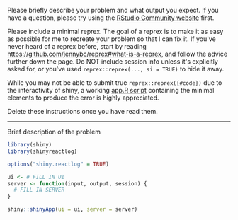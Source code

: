 Please briefly describe your problem and what output you expect. If you have a question, please try using the [RStudio Community website](https://community.rstudio.com/c/shiny) first.

Please include a minimal reprex. The goal of a reprex is to make it as easy as possible for me to recreate your problem so that I can fix it. If you've never heard of a reprex before, start by reading <https://github.com/jennybc/reprex#what-is-a-reprex>, and follow the advice further down the page. Do NOT include session info unless it's explicitly asked for, or you've used `reprex::reprex(..., si = TRUE)` to hide it away.

While you may not be able to submit true `reprex::reprex({#code})` due to the interactivity of shiny, a working [app.R script](http://shiny.rstudio.com/articles/app-formats.html#appr) containing the minimal elements to produce the error is highly appreciated.

Delete these instructions once you have read them.

---

Brief description of the problem

```r
library(shiny)
library(shinyreactlog)

options("shiny.reactlog" = TRUE)

ui <- # FILL IN UI
server <- function(input, output, session) {
  # FILL IN SERVER
}

shiny::shinyApp(ui = ui, server = server)
```
